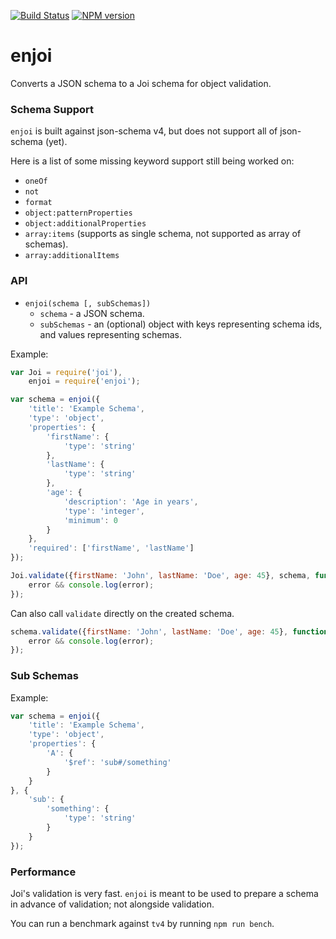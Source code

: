 [![Build Status](https://travis-ci.org/tlivings/enjoi.png)](https://travis-ci.org/tlivings/enjoi) [![NPM version](https://badge.fury.io/js/enjoi.png)](http://badge.fury.io/js/enjoi)

# enjoi

Converts a JSON schema to a Joi schema for object validation.

### Schema Support

`enjoi` is built against json-schema v4, but does not support all of json-schema (yet).

Here is a list of some missing keyword support still being worked on:

- `oneOf`
- `not`
- `format`
- `object:patternProperties`
- `object:additionalProperties`
- `array:items` (supports as single schema, not supported as array of schemas).
- `array:additionalItems`

### API

- `enjoi(schema [, subSchemas])`
    - `schema` - a JSON schema.
    - `subSchemas` - an (optional) object with keys representing schema ids, and values representing schemas.

Example:

```javascript
var Joi = require('joi'),
    enjoi = require('enjoi');

var schema = enjoi({
    'title': 'Example Schema',
    'type': 'object',
    'properties': {
        'firstName': {
            'type': 'string'
        },
        'lastName': {
            'type': 'string'
        },
        'age': {
            'description': 'Age in years',
            'type': 'integer',
            'minimum': 0
        }
    },
    'required': ['firstName', 'lastName']
});

Joi.validate({firstName: 'John', lastName: 'Doe', age: 45}, schema, function (error, value) {
    error && console.log(error);
});
```

Can also call `validate` directly on the created schema.

```javascript
schema.validate({firstName: 'John', lastName: 'Doe', age: 45}, function (error, value) {
    error && console.log(error);
});
```

### Sub Schemas

Example:

```javascript
var schema = enjoi({
    'title': 'Example Schema',
    'type': 'object',
    'properties': {
        'A': {
            '$ref': 'sub#/something'
        }
    }
}, {
    'sub': {
        'something': {
            'type': 'string'
        }
    }
});
```

### Performance

Joi's validation is very fast. `enjoi` is meant to be used to prepare a schema in advance of
validation; not alongside validation.

You can run a benchmark against `tv4` by running `npm run bench`.
